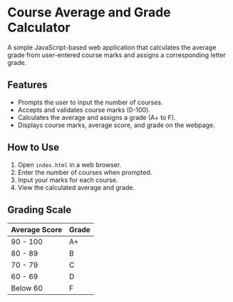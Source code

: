 # Course Average and Grade Calculator

A simple JavaScript-based web application that calculates the average grade from user-entered course marks and assigns a corresponding letter grade.

## Features
- Prompts the user to input the number of courses.
- Accepts and validates course marks (0-100).
- Calculates the average and assigns a grade (A+ to F).
- Displays course marks, average score, and grade on the webpage.

## How to Use
1. Open `index.html` in a web browser.
2. Enter the number of courses when prompted.
3. Input your marks for each course.
4. View the calculated average and grade.

## Grading Scale
| Average Score | Grade |
|--------------|-------|
| 90 - 100    | A+    |
| 80 - 89     | B     |
| 70 - 79     | C     |
| 60 - 69     | D     |
| Below 60    | F     |


